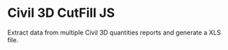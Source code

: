 # Civil 3D CutFill JS

Extract data from multiple Civil 3D quantities reports and generate a XLS file.